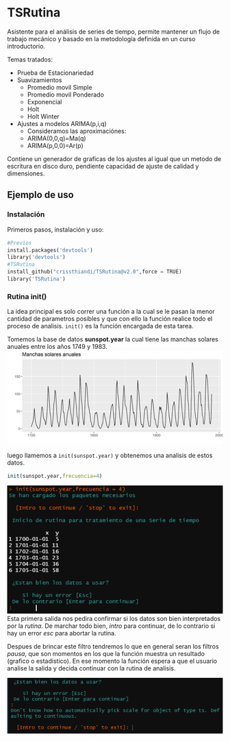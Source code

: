 # TSRutina

Asistente para el análisis de series de tiempo, permite mantener un flujo de trabajo mecánico y basado en la metodología definida en un curso introductorio.

Temas tratados:
* Prueba de Estacionariedad
* Suavizamientos 
  * Promedio movil Simple
  * Promedio movil Ponderado
  * Exponencial
  * Holt
  * Holt Winter
* Ajustes a modelos ARIMA(p,i,q)
  * Consideramos las aproximaciónes:
  * ARIMA(0,0,q)=Ma(q)
  * ARIMA(p,0,0)=Ar(p)

Contiene un generador de graficas de los ajustes al igual que un metodo de escritura en disco duro, pendiente capacidad de ajuste de calidad y dimensiones.

## Ejemplo de uso

### Instalación

Primeros pasos, instalación y uso:
```python
#Previos
install.packages('devtools')
library('devtools')
#TSRutina
install_github("crissthiandi/TSRutina@v2.0",force = TRUE)
library('TSRutina')
```
### Rutina init()

La idea principal es solo correr una función a la cual se le pasan la menor cantidad de parametros posibles y que con ello la función realice todo el proceso de analisis. ```init()``` es la función encargada de esta tarea.

Tomemos la base de datos **sunspot.year** la cual tiene las manchas solares anuales entre los años 1749 y 1983.
![image](img/manchasts.png)

luego llamemos a ```init(sunspot.year)``` y obtenemos una analisis de estos datos.

```r
init(sunspot.year,frecuencia=4)
```
![image](img/primera_salida.png)
Esta primera salida nos pedira confirmar si los datos son bien interpretados por la *rutina*. De marchar todo bien, *intro* para continuar, de lo contrario si hay un error *esc* para abortar la rutina.

Despues de brincar este filtro tendremos lo que en general seran los filtros *pausa*, que son momentos en los que la función muestra un resultado (grafico o estadistico). En ese momento la función espera a que el usuario analise la salida y decida continuar con la rutina de analisis.

![image](img/segunda_salida.png)



